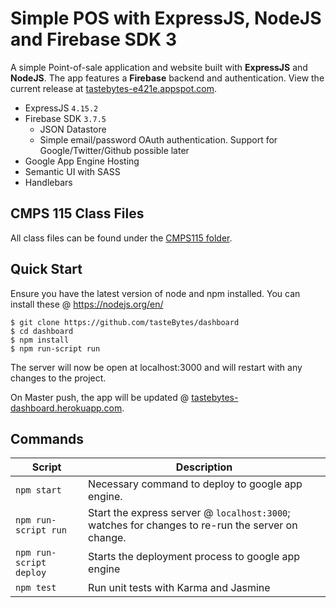 # Simple POS with ExpressJS, NodeJS and Firebase SDK 3
A simple Point-of-sale application and website built with **ExpressJS** and **NodeJS**. The app features a **Firebase** backend and authentication. View the current release at <a href="https://tastebytes-e421e.appspot.com" target="_blank">tastebytes-e421e.appspot.com</a>.

- ExpressJS `4.15.2`
- Firebase SDK `3.7.5`
  - JSON Datastore
  - Simple email/password OAuth authentication. Support for Google/Twitter/Github possible later
- Google App Engine Hosting
- Semantic UI with SASS
- Handlebars


CMPS 115 Class Files
--------
All class files can be found under the <a href="https://github.com/TasteBytes/dashboard/tree/master/CMPS115" target="_blank">CMPS115 folder</a>.

Quick Start
-----------

Ensure you have the latest version of node and npm installed. You can install these @ https://nodejs.org/en/

```shell
$ git clone https://github.com/tasteBytes/dashboard
$ cd dashboard
$ npm install
$ npm run-script run
```
The server will now be open at localhost:3000 and will restart with any changes to the project.


On Master push, the app will be updated @ <a href="https://tastebytes-dashboard.herokuapp.com" target="_blank">tastebytes-dashboard.herokuapp.com</a>.

Commands
--------

|Script|Description|
|---|---|
|`npm start`|Necessary command to deploy to google app engine.|
|`npm run-script run`|Start the express server @ `localhost:3000`; watches for changes to re-run the server on change.|
|`npm run-script deploy`|Starts the deployment process to google app engine|
|`npm test`|Run unit tests with Karma and Jasmine|
